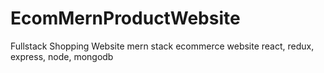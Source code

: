 # EcomMernProductWebsite
Fullstack Shopping Website
mern stack ecommerce website react, redux, express, node, mongodb
